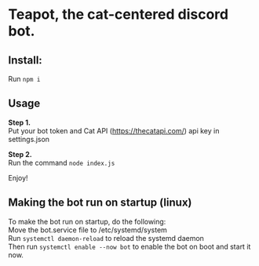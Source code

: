 # Teapot, the cat-centered discord bot.

## Install:

Run `npm i`

## Usage

**Step 1.**  
Put your bot token and Cat API (https://thecatapi.com/) api key in settings.json

**Step 2.**  
Run the command `node index.js`

Enjoy!

## Making the bot run on startup (linux)

To make the bot run on startup, do the following:  
Move the bot.service file to /etc/systemd/system  
Run `systemctl daemon-reload` to reload the systemd daemon  
Then run `systemctl enable --now bot` to enable the bot on boot and start it now.
